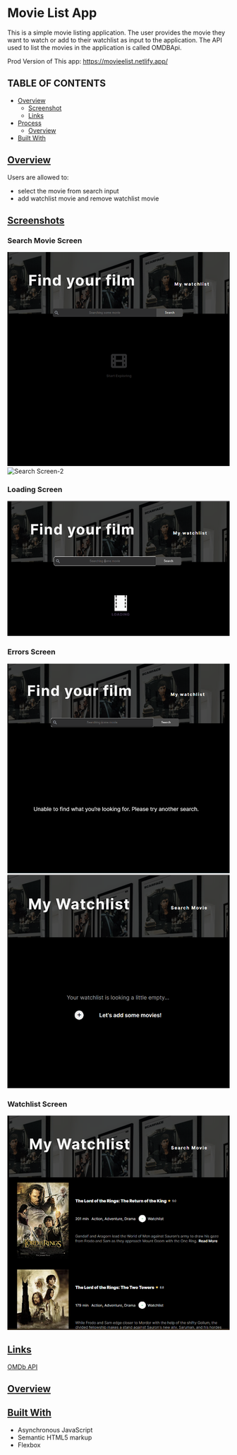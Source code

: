 # Movie List App

This is a simple movie listing application. The user provides the movie they want to watch or add to their watchlist as input to the application. The API used to list the movies in the application is called OMDBApi.

Prod Version of This app:
https://movieelist.netlify.app/

## TABLE OF CONTENTS

- [Overview](#overview)
  - [Screenshot](#screenshot)
  - [Links](#links)
- [Process](#process)
  - [Overview](#process-overview)
- [Built With](#built-with)

## [Overview](#overview)

Users are allowed to:

- select the movie from search input
- add watchlist movie and remove watchlist movie

## [Screenshots](#screenshot)

### Search Movie Screen

![Search Screen-1](./img/image.png)
![Search Screen-2](image.png)

### Loading Screen

![Loading Animation Screen](./img/image-1.png)

### Errors Screen

![Search Page Error Screen](./img/image-2.png)
![Watchlist Error Screen](./img/iamge-3.png)

### Watchlist Screen

![Watchlist Screen](./img/image-5.png)

## [Links](#links)

[OMDb API](https://www.omdbapi.com/)

## [Overview](#process-overview)

## [Built With](#built-with)

- Asynchronous JavaScript
- Semantic HTML5 markup
- Flexbox
